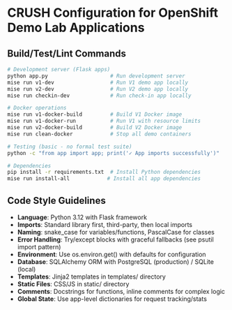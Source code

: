 # CRUSH Configuration for OpenShift Demo Lab Applications

## Build/Test/Lint Commands
```bash
# Development server (Flask apps)
python app.py                    # Run development server
mise run v1-dev                  # Run V1 demo app locally
mise run v2-dev                  # Run V2 demo app locally
mise run checkin-dev             # Run check-in app locally

# Docker operations
mise run v1-docker-build         # Build V1 Docker image
mise run v1-docker-run           # Run V1 with resource limits
mise run v2-docker-build         # Build V2 Docker image
mise run clean-docker            # Stop all demo containers

# Testing (basic - no formal test suite)
python -c "from app import app; print('✓ App imports successfully')"

# Dependencies
pip install -r requirements.txt  # Install Python dependencies
mise run install-all            # Install all app dependencies
```

## Code Style Guidelines
- **Language**: Python 3.12 with Flask framework
- **Imports**: Standard library first, third-party, then local imports
- **Naming**: snake_case for variables/functions, PascalCase for classes
- **Error Handling**: Try/except blocks with graceful fallbacks (see psutil import pattern)
- **Environment**: Use os.environ.get() with defaults for configuration
- **Database**: SQLAlchemy ORM with PostgreSQL (production) / SQLite (local)
- **Templates**: Jinja2 templates in templates/ directory
- **Static Files**: CSS/JS in static/ directory
- **Comments**: Docstrings for functions, inline comments for complex logic
- **Global State**: Use app-level dictionaries for request tracking/stats
